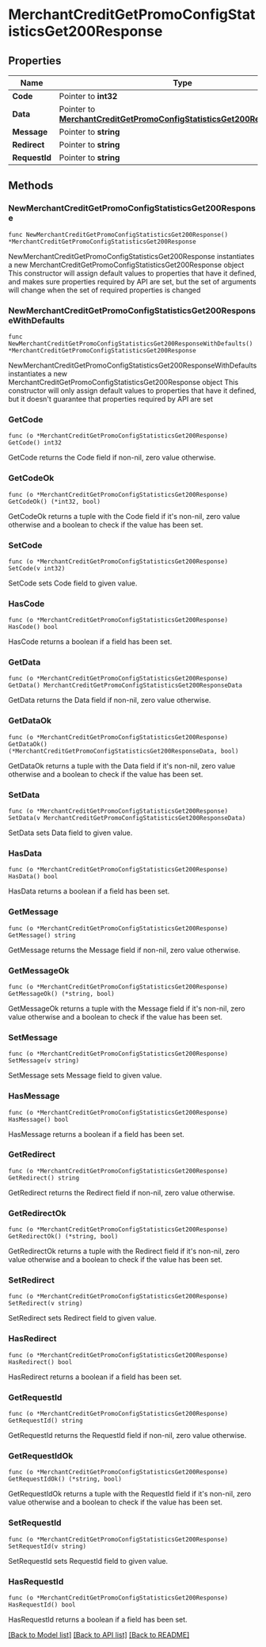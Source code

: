# MerchantCreditGetPromoConfigStatisticsGet200Response

## Properties

Name | Type | Description | Notes
------------ | ------------- | ------------- | -------------
**Code** | Pointer to **int32** |  | [optional] 
**Data** | Pointer to [**MerchantCreditGetPromoConfigStatisticsGet200ResponseData**](MerchantCreditGetPromoConfigStatisticsGet200ResponseData.md) |  | [optional] 
**Message** | Pointer to **string** |  | [optional] 
**Redirect** | Pointer to **string** |  | [optional] 
**RequestId** | Pointer to **string** |  | [optional] 

## Methods

### NewMerchantCreditGetPromoConfigStatisticsGet200Response

`func NewMerchantCreditGetPromoConfigStatisticsGet200Response() *MerchantCreditGetPromoConfigStatisticsGet200Response`

NewMerchantCreditGetPromoConfigStatisticsGet200Response instantiates a new MerchantCreditGetPromoConfigStatisticsGet200Response object
This constructor will assign default values to properties that have it defined,
and makes sure properties required by API are set, but the set of arguments
will change when the set of required properties is changed

### NewMerchantCreditGetPromoConfigStatisticsGet200ResponseWithDefaults

`func NewMerchantCreditGetPromoConfigStatisticsGet200ResponseWithDefaults() *MerchantCreditGetPromoConfigStatisticsGet200Response`

NewMerchantCreditGetPromoConfigStatisticsGet200ResponseWithDefaults instantiates a new MerchantCreditGetPromoConfigStatisticsGet200Response object
This constructor will only assign default values to properties that have it defined,
but it doesn't guarantee that properties required by API are set

### GetCode

`func (o *MerchantCreditGetPromoConfigStatisticsGet200Response) GetCode() int32`

GetCode returns the Code field if non-nil, zero value otherwise.

### GetCodeOk

`func (o *MerchantCreditGetPromoConfigStatisticsGet200Response) GetCodeOk() (*int32, bool)`

GetCodeOk returns a tuple with the Code field if it's non-nil, zero value otherwise
and a boolean to check if the value has been set.

### SetCode

`func (o *MerchantCreditGetPromoConfigStatisticsGet200Response) SetCode(v int32)`

SetCode sets Code field to given value.

### HasCode

`func (o *MerchantCreditGetPromoConfigStatisticsGet200Response) HasCode() bool`

HasCode returns a boolean if a field has been set.

### GetData

`func (o *MerchantCreditGetPromoConfigStatisticsGet200Response) GetData() MerchantCreditGetPromoConfigStatisticsGet200ResponseData`

GetData returns the Data field if non-nil, zero value otherwise.

### GetDataOk

`func (o *MerchantCreditGetPromoConfigStatisticsGet200Response) GetDataOk() (*MerchantCreditGetPromoConfigStatisticsGet200ResponseData, bool)`

GetDataOk returns a tuple with the Data field if it's non-nil, zero value otherwise
and a boolean to check if the value has been set.

### SetData

`func (o *MerchantCreditGetPromoConfigStatisticsGet200Response) SetData(v MerchantCreditGetPromoConfigStatisticsGet200ResponseData)`

SetData sets Data field to given value.

### HasData

`func (o *MerchantCreditGetPromoConfigStatisticsGet200Response) HasData() bool`

HasData returns a boolean if a field has been set.

### GetMessage

`func (o *MerchantCreditGetPromoConfigStatisticsGet200Response) GetMessage() string`

GetMessage returns the Message field if non-nil, zero value otherwise.

### GetMessageOk

`func (o *MerchantCreditGetPromoConfigStatisticsGet200Response) GetMessageOk() (*string, bool)`

GetMessageOk returns a tuple with the Message field if it's non-nil, zero value otherwise
and a boolean to check if the value has been set.

### SetMessage

`func (o *MerchantCreditGetPromoConfigStatisticsGet200Response) SetMessage(v string)`

SetMessage sets Message field to given value.

### HasMessage

`func (o *MerchantCreditGetPromoConfigStatisticsGet200Response) HasMessage() bool`

HasMessage returns a boolean if a field has been set.

### GetRedirect

`func (o *MerchantCreditGetPromoConfigStatisticsGet200Response) GetRedirect() string`

GetRedirect returns the Redirect field if non-nil, zero value otherwise.

### GetRedirectOk

`func (o *MerchantCreditGetPromoConfigStatisticsGet200Response) GetRedirectOk() (*string, bool)`

GetRedirectOk returns a tuple with the Redirect field if it's non-nil, zero value otherwise
and a boolean to check if the value has been set.

### SetRedirect

`func (o *MerchantCreditGetPromoConfigStatisticsGet200Response) SetRedirect(v string)`

SetRedirect sets Redirect field to given value.

### HasRedirect

`func (o *MerchantCreditGetPromoConfigStatisticsGet200Response) HasRedirect() bool`

HasRedirect returns a boolean if a field has been set.

### GetRequestId

`func (o *MerchantCreditGetPromoConfigStatisticsGet200Response) GetRequestId() string`

GetRequestId returns the RequestId field if non-nil, zero value otherwise.

### GetRequestIdOk

`func (o *MerchantCreditGetPromoConfigStatisticsGet200Response) GetRequestIdOk() (*string, bool)`

GetRequestIdOk returns a tuple with the RequestId field if it's non-nil, zero value otherwise
and a boolean to check if the value has been set.

### SetRequestId

`func (o *MerchantCreditGetPromoConfigStatisticsGet200Response) SetRequestId(v string)`

SetRequestId sets RequestId field to given value.

### HasRequestId

`func (o *MerchantCreditGetPromoConfigStatisticsGet200Response) HasRequestId() bool`

HasRequestId returns a boolean if a field has been set.


[[Back to Model list]](../README.md#documentation-for-models) [[Back to API list]](../README.md#documentation-for-api-endpoints) [[Back to README]](../README.md)


